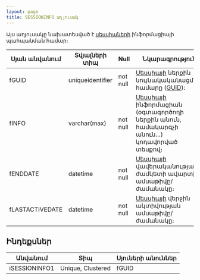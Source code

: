 ```yaml
---
layout: page
title: SESSIONINFO աղյուսակ
---
```


Այս աղյուսակը նախատեսված է [սեսսիաների](https://armsoft.github.io/as8x-docs/src/server_api/types/SessionInfo.html) ինֆորմացիայի պահպանման համար։

| Սյան անվանում | Տվյալների տիպ | Null | Նկարագրություն |
| --- | --- | --- | --- |
| fGUID | uniqueidentifier | not null | [Սեսսիայի](https://armsoft.github.io/as8x-docs/src/server_api/types/SessionInfo.html) ներքին նույնակականացման համարը ([GUID](https://learn.microsoft.com/en-us/dotnet/api/system.guid#remarks)):|
| fINFO | varchar(max) | not null | [Սեսսիայի](https://armsoft.github.io/as8x-docs/src/server_api/types/SessionInfo.html) ինֆորմացիան (օգտագործողի ներքին անուն, համակարգչի անուն․․․) կոդավորված տեսքով։ |
| fENDDATE | datetime | not null | [Սեսսիայի](https://armsoft.github.io/as8x-docs/src/server_api/types/SessionInfo.html) վավերականության ժամկետի ավարտի ամսաթիվը/ժամանակը։ |
| fLASTACTIVEDATE | datetime | not null | [Սեսսիայի](https://armsoft.github.io/as8x-docs/src/server_api/types/SessionInfo.html) վերջին ակտիվության ամսաթիվը/ժամանակը։ |

## Ինդեքսներ

| Անվանում | Տիպ | Սյուների անուններ |
| --- | --- | --- |
| iSESSIONINFO1 | Unique, Clustered | fGUID |

